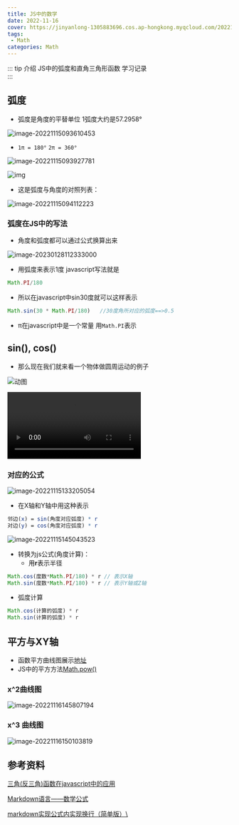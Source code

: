 ```yaml
---
title: JS中的数学
date: 2022-11-16
cover: https://jinyanlong-1305883696.cos.ap-hongkong.myqcloud.com/202211161553905.jpg
tags:
 - Math
categories: Math
---
```


::: tip 介绍
JS中的弧度和直角三角形函数 学习记录<br>
:::

<!-- more -->

## 弧度

* 弧度是角度的平替单位 1弧度大约是57.2958° 

![image-20221115093610453](https://jinyanlong-1305883696.cos.ap-hongkong.myqcloud.com/202211150936528.png)

*  `1π = 180°` `2π = 360°`

![image-20221115093927781](https://jinyanlong-1305883696.cos.ap-hongkong.myqcloud.com/202211150939821.png)

![img](https://jinyanlong-1305883696.cos.ap-hongkong.myqcloud.com/202211151005000.webp)

* 这是弧度与角度的对照列表：

![image-20221115094112223](https://jinyanlong-1305883696.cos.ap-hongkong.myqcloud.com/202211150941248.png)

### 弧度在JS中的写法

* 角度和弧度都可以通过公式换算出来

![image-20230128112333000](https://jinyanlong-1305883696.cos.ap-hongkong.myqcloud.com/image-20230128112333000.png)

* 用弧度来表示1度 javascript写法就是

```js
Math.PI/180
```

* 所以在javascript中sin30度就可以这样表示

```js
Math.sin(30 * Math.PI/180)   //30度角所对应的弧度==>0.5
```

* π在javascript中是一个常量 用`Math.PI`表示

## sin(), cos()

* 那么现在我们就来看一个物体做圆周运动的例子

![动图](https://jinyanlong-1305883696.cos.ap-hongkong.myqcloud.com/202211151021555.gif)

<video src="https://jinyanlong-1305883696.cos.ap-hongkong.myqcloud.com/video/146674848-1-192.mp4"></video>

### **对应的公式**

![image-20221115133205054](https://jinyanlong-1305883696.cos.ap-hongkong.myqcloud.com/202211151332097.png)

* 在X轴和Y轴中用这种表示

```mathematica
邻边(x) = sin(角度对应弧度) * r
对边(y) = cos(角度对应弧度) * r
```

![image-20221115145043523](https://jinyanlong-1305883696.cos.ap-hongkong.myqcloud.com/202211151450559.png)

* 转换为js公式(角度计算)：
  * 用**r**表示半径 

```js
Math.cos(度数*Math.PI/180) * r // 表示X轴
Math.sin(度数*Math.PI/180) * r // 表示Y轴或Z轴
```

* 弧度计算

```js
Math.cos(计算的弧度) * r 
Math.sin(计算的弧度) * r 
```

## 平方与XY轴

* 函数平方曲线图展示[地址](https://www.haomeili.net/Math/TuXiang?function=X%5E2&name=X%5E2%E5%87%BD%E6%95%B0%E5%9B%BE%E5%83%8F) 
* JS中的平方方法[Math.pow()](https://developer.mozilla.org/zh-CN/docs/Web/JavaScript/Reference/Global_Objects/Math/pow) 

### **x^2曲线图**

![image-20221116145807194](https://jinyanlong-1305883696.cos.ap-hongkong.myqcloud.com/202211161458238.png)
### **x^3 曲线图**

![image-20221116150103819](https://jinyanlong-1305883696.cos.ap-hongkong.myqcloud.com/202211161501861.png)

## 参考资料

[三角(反三角)函数在javascript中的应用](https://zhuanlan.zhihu.com/p/103033370)

[Markdown语言——数学公式](https://zhuanlan.zhihu.com/p/138532124)

[markdown实现公式内实现换行（简单版）\\](https://blog.csdn.net/xiong_xin/article/details/90671270)
